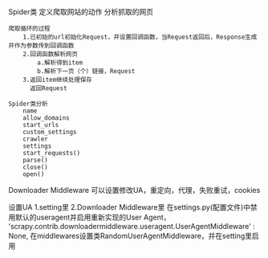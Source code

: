 Spider类
    定义爬取网站的动作
    分析抓取的网页
    
    爬取循环的过程
        1.已初始的url初始化Request，并设置回调函数，当Request返回后，Response生成并作为参数传到回调函数
        2.回调函数解析网页
            a.解析得到item
            b.解析下一页（个）链接，Request
        3.返回item继续处理保存
          返回Request
          
    Spider类分析
        name
        allow_domains
        start_urls
        custom_settings
        crawler
        settings
        start_requests()
        parse()
        close()
        open()
    
Downloader Middleware
    可以设置修改UA，重定向，代理，失败重试，cookies
    
设置UA
    1.setting里
    2.Downloader Middleware里
        在settings.py(配置文件)中禁用默认的useragent并启用重新实现的User Agent，
        'scrapy.contrib.downloadermiddleware.useragent.UserAgentMiddleware' : None,
        在middlewares设置类RandomUserAgentMiddleware，并在setting里启用
